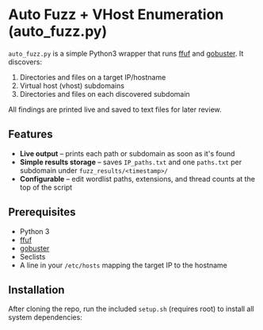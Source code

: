 # Auto Fuzz + VHost Enumeration (auto_fuzz.py)

`auto_fuzz.py` is a simple Python3 wrapper that runs [ffuf](https://github.com/ffuf/ffuf) and [gobuster](https://github.com/OJ/gobuster). It discovers:

1. Directories and files on a target IP/hostname  
2. Virtual host (vhost) subdomains  
3. Directories and files on each discovered subdomain  

All findings are printed live and saved to text files for later review.

## Features

- **Live output** – prints each path or subdomain as soon as it's found    
- **Simple results storage** – saves `IP_paths.txt` and one `paths.txt` per subdomain under `fuzz_results/<timestamp>/`  
- **Configurable** – edit wordlist paths, extensions, and thread counts at the top of the script  

## Prerequisites

- Python 3  
- [ffuf](https://github.com/ffuf/ffuf)  
- [gobuster](https://github.com/OJ/gobuster)
- Seclists
- A line in your `/etc/hosts` mapping the target IP to the hostname

## Installation

After cloning the repo, run the included `setup.sh` (requires root) to install all system dependencies:


